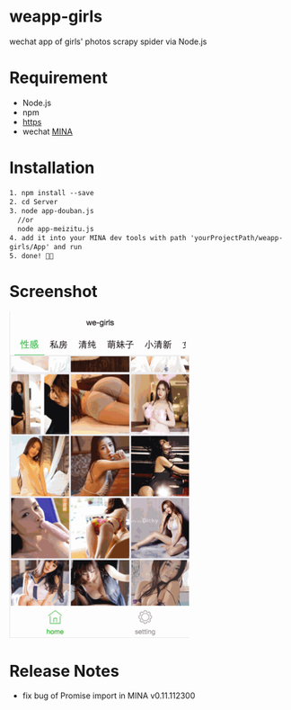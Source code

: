 # weapp-girls

wechat app of girls' photos scrapy spider via Node.js

# Requirement

- Node.js
- npm
- [https](http://litt1e-p.github.io/2016/10/20/build-a-https-server-for-localhost/)
- wechat [MINA](https://mp.weixin.qq.com/debug/wxadoc/dev/devtools/download.html?t=1476197490095)

# Installation

```
1. npm install --save
2. cd Server
3. node app-douban.js 
  //or
  node app-meizitu.js
4. add it into your MINA dev tools with path 'yourProjectPath/weapp-girls/App' and run
5. done! 🎉🎉
```

# Screenshot

<img src="screenshot02.gif" width="320">

# Release Notes

- fix bug of Promise import in MINA v0.11.112300
